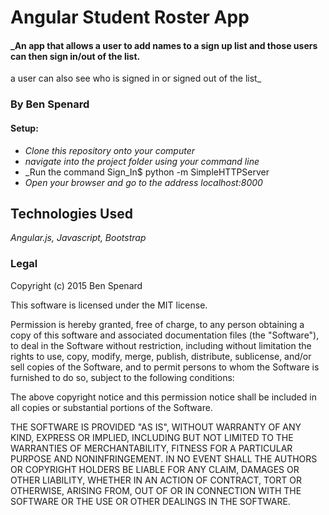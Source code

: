 # Angular Student Roster App
#### _An app that allows a user to add names to a sign up list and those users can then sign in/out of the list.
a user can also see who is signed in or signed out of the list_
### By Ben Spenard
#### Setup:
* _Clone this repository onto your computer_
* _navigate into the project folder using your command line_
* _Run the command Sign_In$ python -m SimpleHTTPServer
* _Open your browser and go to the address localhost:8000_

## Technologies Used
_Angular.js, Javascript, Bootstrap_

### Legal
Copyright (c) 2015 Ben Spenard

This software is licensed under the MIT license.

Permission is hereby granted, free of charge, to any person obtaining a copy of this software and associated documentation files (the "Software"), to deal in the Software without restriction, including without limitation the rights to use, copy, modify, merge, publish, distribute, sublicense, and/or sell copies of the Software, and to permit persons to whom the Software is furnished to do so, subject to the following conditions:

The above copyright notice and this permission notice shall be included in all copies or substantial portions of the Software.

THE SOFTWARE IS PROVIDED "AS IS", WITHOUT WARRANTY OF ANY KIND, EXPRESS OR IMPLIED, INCLUDING BUT NOT LIMITED TO THE WARRANTIES OF MERCHANTABILITY, FITNESS FOR A PARTICULAR PURPOSE AND NONINFRINGEMENT. IN NO EVENT SHALL THE AUTHORS OR COPYRIGHT HOLDERS BE LIABLE FOR ANY CLAIM, DAMAGES OR OTHER LIABILITY, WHETHER IN AN ACTION OF CONTRACT, TORT OR OTHERWISE, ARISING FROM, OUT OF OR IN CONNECTION WITH THE SOFTWARE OR THE USE OR OTHER DEALINGS IN THE SOFTWARE.
